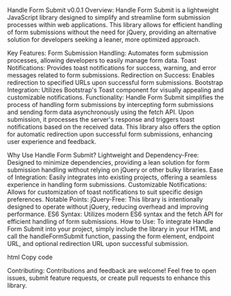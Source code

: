 Handle Form Submit v0.0.1
Overview:
Handle Form Submit is a lightweight JavaScript library designed to simplify and streamline form submission processes within web applications. This library allows for efficient handling of form submissions without the need for jQuery, providing an alternative solution for developers seeking a leaner, more optimized approach.

Key Features:
Form Submission Handling: Automates form submission processes, allowing developers to easily manage form data.
Toast Notifications: Provides toast notifications for success, warning, and error messages related to form submissions.
Redirection on Success: Enables redirection to specified URLs upon successful form submissions.
Bootstrap Integration: Utilizes Bootstrap's Toast component for visually appealing and customizable notifications.
Functionality:
Handle Form Submit simplifies the process of handling form submissions by intercepting form submissions and sending form data asynchronously using the fetch API. Upon submission, it processes the server's response and triggers toast notifications based on the received data. This library also offers the option for automatic redirection upon successful form submissions, enhancing user experience and feedback.

Why Use Handle Form Submit?
Lightweight and Dependency-Free: Designed to minimize dependencies, providing a lean solution for form submission handling without relying on jQuery or other bulky libraries.
Ease of Integration: Easily integrates into existing projects, offering a seamless experience in handling form submissions.
Customizable Notifications: Allows for customization of toast notifications to suit specific design preferences.
Notable Points:
jQuery-Free: This library is intentionally designed to operate without jQuery, reducing overhead and improving performance.
ES6 Syntax: Utilizes modern ES6 syntax and the fetch API for efficient handling of form submissions.
How to Use:
To integrate Handle Form Submit into your project, simply include the library in your HTML and call the handleFormSubmit function, passing the form element, endpoint URL, and optional redirection URL upon successful submission.

html
Copy code
<script src="handle-form-submit.js"></script>

Contributing:
Contributions and feedback are welcome! Feel free to open issues, submit feature requests, or create pull requests to enhance this library.
